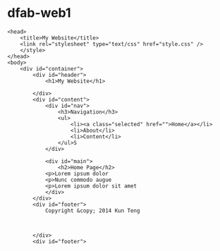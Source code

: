 # dfab-web1<html>
	<head>
		<title>My Website</title>
		<link rel="stylesheet" type="text/css" href="style.css" />
		</style>
	</head> 
	<body>
		<div id="container">
			<div id="header">
				<h1>My Website</h1>
		
			</div>
			<div id="content">
				<div id="nav">
					<h3>Navigation</h3>
					<ul>
						<li><a class="selected" href="">Home</a></li>
						<li>About</li>
						<li>Content</li>
					</ul>S
				</div> 
				
				<div id="main">
					<h2>Home Page</h2>
				<p>Lorem ipsum dolor
				<p>Nunc commodo augue
				<p>Lorem ipsum dolor sit amet
				</div>
			</div>
			<div id="footer">
				Copyright &copy; 2014 Kun Teng
				
				
			
			</div>
			<div id="footer"> 
	
